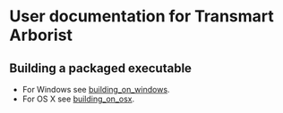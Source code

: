 # User documentation for Transmart Arborist

## Building a packaged executable
* For Windows see [building_on_windows](building_on_windows.md).
* For OS X see [building_on_osx](building_on_osx.md).
